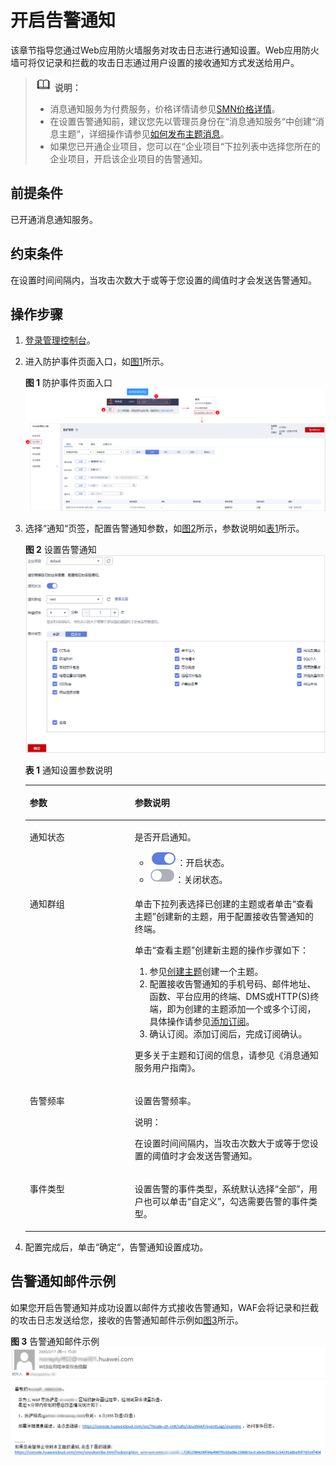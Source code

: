 # 开启告警通知<a name="waf_01_0019"></a>

该章节指导您通过Web应用防火墙服务对攻击日志进行通知设置。Web应用防火墙可将仅记录和拦截的攻击日志通过用户设置的接收通知方式发送给用户。

>![](public_sys-resources/icon-note.gif) **说明：** 
>-   消息通知服务为付费服务，价格详情请参见[SMN价格详情](https://www.huaweicloud.com/pricing.html?tab=detail#/smn)。
>-   在设置告警通知前，建议您先以管理员身份在“消息通知服务“中创建“消息主题“，详细操作请参见[如何发布主题消息](https://support.huaweicloud.com/qs-smn/smn_ug_0004.html)。
>-   如果您已开通企业项目，您可以在“企业项目“下拉列表中选择您所在的企业项目，开启该企业项目的告警通知。

## 前提条件<a name="section2256777914731"></a>

已开通消息通知服务。

## 约束条件<a name="section757611445583"></a>

在设置时间间隔内，当攻击次数大于或等于您设置的阈值时才会发送告警通知。

## 操作步骤<a name="section61533550183130"></a>

1.  [登录管理控制台](https://console.huaweicloud.com/?locale=zh-cn)。
2.  进入防护事件页面入口，如[图1](#waf_01_0156_fig182151235121911)所示。

    **图 1**  防护事件页面入口<a name="waf_01_0156_fig182151235121911"></a>  
    ![](figures/防护事件页面入口.png "防护事件页面入口")

3.  选择“通知“页签，配置告警通知参数，如[图2](#fig194411151204911)所示，参数说明如[表1](#table15446251114920)所示。

    **图 2**  设置告警通知<a name="fig194411151204911"></a>  
    ![](figures/设置告警通知.png "设置告警通知")

    **表 1**  通知设置参数说明

    <a name="table15446251114920"></a>
    <table><thead align="left"><tr id="row18441155104913"><th class="cellrowborder" valign="top" width="34.97%" id="mcps1.2.3.1.1"><p id="p444105124912"><a name="p444105124912"></a><a name="p444105124912"></a>参数</p>
    </th>
    <th class="cellrowborder" valign="top" width="65.03%" id="mcps1.2.3.1.2"><p id="p1044113518498"><a name="p1044113518498"></a><a name="p1044113518498"></a>参数说明</p>
    </th>
    </tr>
    </thead>
    <tbody><tr id="row144411951154919"><td class="cellrowborder" valign="top" width="34.97%" headers="mcps1.2.3.1.1 "><p id="p4441195174911"><a name="p4441195174911"></a><a name="p4441195174911"></a>通知状态</p>
    </td>
    <td class="cellrowborder" valign="top" width="65.03%" headers="mcps1.2.3.1.2 "><p id="p1244105115492"><a name="p1244105115492"></a><a name="p1244105115492"></a>是否开启通知。</p>
    <a name="ul24411551164911"></a><a name="ul24411551164911"></a><ul id="ul24411551164911"><li><a name="waf_01_0008_image1945111441539"></a><a name="waf_01_0008_image1945111441539"></a><span><img id="waf_01_0008_image1945111441539" src="figures/icon-enable.png"></span>：开启状态。</li><li><a name="waf_01_0008_image1195117112509"></a><a name="waf_01_0008_image1195117112509"></a><span><img id="waf_01_0008_image1195117112509" src="figures/icon-disable.png"></span>：关闭状态。</li></ul>
    </td>
    </tr>
    <tr id="row13443115144918"><td class="cellrowborder" valign="top" width="34.97%" headers="mcps1.2.3.1.1 "><p id="p1844175110492"><a name="p1844175110492"></a><a name="p1844175110492"></a>通知群组</p>
    </td>
    <td class="cellrowborder" valign="top" width="65.03%" headers="mcps1.2.3.1.2 "><p id="p1744195164915"><a name="p1744195164915"></a><a name="p1744195164915"></a>单击下拉列表选择已创建的主题或者单击<span class="uicontrol" id="uicontrol19441551154911"><a name="uicontrol19441551154911"></a><a name="uicontrol19441551154911"></a>“查看主题”</span>创建新的主题，用于配置接收告警通知的<span>终端</span>。</p>
    <div class="p" id="p204425516497"><a name="p204425516497"></a><a name="p204425516497"></a>单击<span class="uicontrol" id="uicontrol6441185113494"><a name="uicontrol6441185113494"></a><a name="uicontrol6441185113494"></a>“查看主题”</span>创建新主题的操作步骤如下：<a name="ol3442135116491"></a><a name="ol3442135116491"></a><ol id="ol3442135116491"><li>参见<a href="https://support.huaweicloud.com/usermanual-smn/zh-cn_topic_0043961401.html" target="_blank" rel="noopener noreferrer">创建主题</a>创建一个主题。</li><li>配置接收告警通知的<span>手机号码、邮件地址、函数、平台应用的终端、DMS或HTTP(S)终端</span>，即为创建的主题添加一个或多个订阅，具体操作请参见<a href="https://support.huaweicloud.com/usermanual-smn/smn_ug_0008.html" target="_blank" rel="noopener noreferrer">添加订阅</a>。</li><li>确认订阅。添加订阅后，完成订阅确认。</li></ol>
    </div>
    <p id="p1244320514498"><a name="p1244320514498"></a><a name="p1244320514498"></a>更多关于主题和订阅的信息，请参见<span id="cite1844275134913"><a name="cite1844275134913"></a><a name="cite1844275134913"></a>《消息通知服务用户指南》</span>。</p>
    </td>
    </tr>
    <tr id="row644625115492"><td class="cellrowborder" valign="top" width="34.97%" headers="mcps1.2.3.1.1 "><p id="p18443451144919"><a name="p18443451144919"></a><a name="p18443451144919"></a>告警频率</p>
    </td>
    <td class="cellrowborder" valign="top" width="65.03%" headers="mcps1.2.3.1.2 "><p id="p15443165194913"><a name="p15443165194913"></a><a name="p15443165194913"></a>设置告警频率。</p>
    <div class="note" id="note1544635113493"><a name="note1544635113493"></a><a name="note1544635113493"></a><span class="notetitle"> 说明： </span><div class="notebody"><p id="p744505117495"><a name="p744505117495"></a><a name="p744505117495"></a>在设置时间间隔内，当攻击次数大于或等于您设置的阈值时才会发送告警通知。</p>
    </div></div>
    </td>
    </tr>
    <tr id="row1844612511491"><td class="cellrowborder" valign="top" width="34.97%" headers="mcps1.2.3.1.1 "><p id="p344675154916"><a name="p344675154916"></a><a name="p344675154916"></a>事件类型</p>
    </td>
    <td class="cellrowborder" valign="top" width="65.03%" headers="mcps1.2.3.1.2 "><p id="p6446951134912"><a name="p6446951134912"></a><a name="p6446951134912"></a>设置告警的事件类型，系统默认选择<span class="parmvalue" id="parmvalue1344611512491"><a name="parmvalue1344611512491"></a><a name="parmvalue1344611512491"></a>“全部”</span>，用户也可以单击<span class="parmvalue" id="parmvalue84466513496"><a name="parmvalue84466513496"></a><a name="parmvalue84466513496"></a>“自定义”</span>，勾选需要告警的事件类型。</p>
    </td>
    </tr>
    </tbody>
    </table>

4.  配置完成后，单击“确定“，告警通知设置成功。

## 告警通知邮件示例<a name="section186298456566"></a>

如果您开启告警通知并成功设置以邮件方式接收告警通知，WAF会将记录和拦截的攻击日志发送给您，接收的告警通知邮件示例如[图3](#fig106335561016)所示。

**图 3**  告警通知邮件示例<a name="fig106335561016"></a>  
![](figures/告警通知邮件示例.png "告警通知邮件示例")

